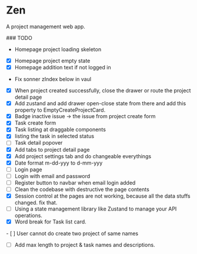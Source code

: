 # Zen

A project management web app.

### TODO

- Homepage project loading skeleton
- [x] Homepage project empty state
- [x] Homepage addition text if not logged in
- Fix sonner zIndex below in vaul
- [x] When project created successfully, close the drawer or route the project detail page
- [x] Add zustand and add drawer open-close state from there and add this property to EmptyCreateProjectCard.
- [x] Badge inactive issue -> the issue from project create form
- [x] Task create form
- [x] Task listing at draggable components
- [x] listing the task in selected status
- [ ] Task detail popover
- [x] Add tabs to project detail page
- [x] Add project settings tab and do changeable everythings
- [x] Date format m-dd-yyy to d-mm-yyy
- [ ] Login page
- [ ] Login with email and password
- [ ] Register button to navbar when email login added
- [ ] Clean the codebase with destructive the page contents
- [x] Session control at the pages are not working, because all the data stuffs changed. fix that.
- [ ] Using a state management library like Zustand to manage your API operations.
- [x] Word break for Task list card.

- [ ] User cannot do create two project of same names

- [ ] Add max length to project & task names and descriptions.
